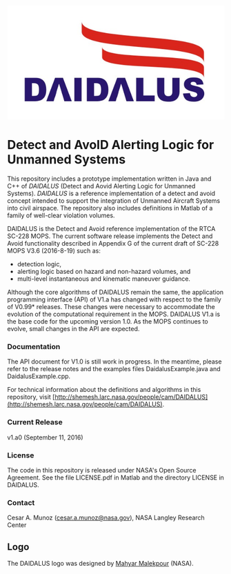 ![](logo/DAIDALUS.jpeg "")

Detect and AvoID Alerting Logic for Unmanned Systems
========

This repository includes a prototype implementation written in Java and
C++ of *DAIDALUS* (Detect and Aovid Alerting Logic for Unmanned Systems).
*DAIDALUS* is a reference implementation of a detect and avoid concept
intended to support the integration of Unmanned Aircraft Systems into
civil airspace.
The repository also includes definitions in Matlab of a family of well-clear violation volumes.

DAIDALUS is the Detect and Avoid reference implementation of the RTCA
SC-228 MOPS. The current software release implements the Detect and
Avoid functionality
described in Appendix G of the current draft of SC-228 MOPS V3.6
(2016-8-19) such as:
* detection logic,
* alerting logic based on hazard and non-hazard volumes, and
* multi-level instantaneous and kinematic maneuver guidance.

Although the core algorithms of DAIDALUS remain the same, the
application programming interface (API) of V1.a has changed with
respect to the family of V0.99* releases. These changes were necessary to
accommodate the evolution of the computational requirement in the
MOPS. DAIDALUS V1.a is the base code for the upcoming version 1.0.
As the MOPS continues to evolve, small changes in the API are expected.

### Documentation
The API document for V1.0 is still work in progress. In the meantime,
please refer to the release notes and the examples files
DaidalusExample.java and DaidalusExample.cpp.

For technical information about the definitions and algorithms in this
repository, visit [http://shemesh.larc.nasa.gov/people/cam/DAIDALUS](http://shemesh.larc.nasa.gov/people/cam/DAIDALUS).

### Current Release

v1.a0 (September 11, 2016)

### License

The code in this repository is released under NASA's Open Source
Agreement. See the file LICENSE.pdf in Matlab and the directory LICENSE in DAIDALUS.

### Contact

Cesar A. Munoz (cesar.a.munoz@nasa.gov), NASA Langley Research Center

## Logo
The DAIDALUS logo was designed by 
[Mahyar Malekpour](http://shemesh.larc.nasa.gov/people/mrm/publications.htm#ETC) (NASA).

